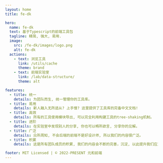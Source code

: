 ```yaml
---
layout: home
title: fe-dk

hero:
  name: fe-dk
  text: 基于Typescript的前端工具包
  tagline: 精简, 强大, 易用.
  image:
    src: /fe-dk/images/logo.png
    alt: fe-dk
  actions:
    - text: 浏览工具
      link: /utils/cache
      theme: brand
    - text: 前端实验室
      link: /lab/data-structure/
      theme: alt

features:
  - title: 统一
    details: 为团队而生, 统一管理你的工具库。
  - title: 易用
    details: 新人融入无所适从? 上手慢? 这里提供了工具库的完备中文文档!
  - title: 高效
    details: 所有的工具使用模块导出, 可以完全利用构建工具的tree-shaking机制。
  - title: 进阶
    details: 在实验室中发现别人的分享, 你也可以畅所欲言, 分享你的见解。
  - title: 广泛
    details: 众所周知, 不会后端的前端不是好设计师, 所以我们的内容很广泛。
  - title: 积累
    details: 这是所有团队成员的积累, 我们的内容会不断的完善，沉淀, 以此提升我们应对问题的能力和效率。

footer: MIT Licensed | © 2022-PRESENT 元和前端
---
```

